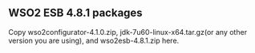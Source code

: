 WSO2 ESB 4.8.1 packages
-----------------------

Copy wso2configurator-4.1.0.zip, jdk-7u60-linux-x64.tar.gz(or any other version you are using), and wso2esb-4.8.1.zip here.